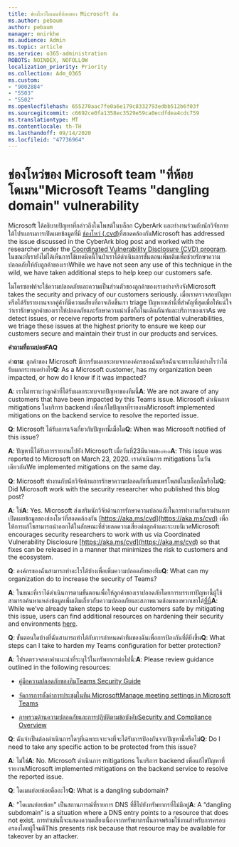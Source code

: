 ```yaml
---
title: ช่องโหว่โดเมนที่ห้อยของ Microsoft ทีม
ms.author: pebaum
author: pebaum
manager: mnirkhe
ms.audience: Admin
ms.topic: article
ms.service: o365-administration
ROBOTS: NOINDEX, NOFOLLOW
localization_priority: Priority
ms.collection: Adm_O365
ms.custom:
- "9002884"
- "5503"
- "5502"
ms.openlocfilehash: 655270aac7fe0a6e179c8332793edbb512b6f03f
ms.sourcegitcommit: c6692ce0fa1358ec3529e59ca0ecdfdea4cdc759
ms.translationtype: MT
ms.contentlocale: th-TH
ms.lasthandoff: 09/14/2020
ms.locfileid: "47736964"
---
```

# <a name="microsoft-teams-dangling-domain-vulnerability"></a><span data-ttu-id="4971c-102">ช่องโหว่ของ Microsoft team "ที่ห้อยโดเมน"</span><span class="sxs-lookup"><span data-stu-id="4971c-102">Microsoft Teams "dangling domain" vulnerability</span></span>

<span data-ttu-id="4971c-103">Microsoft ได้อธิบายปัญหาที่กล่าวถึงในโพสต์ในบล็อก CyberArk และทำงานร่วมกับนักวิจัยภายใต้โปรแกรมการเปิดเผยข้อมูลที่มี [ช่องโหว่ (.cvd)](https://aka.ms/cvd)ที่สอดคล้องกัน</span><span class="sxs-lookup"><span data-stu-id="4971c-103">Microsoft has addressed the issue discussed in the CyberArk blog post and worked with the researcher under the [Coordinated Vulnerability Disclosure (CVD) program](https://aka.ms/cvd).</span></span> <span data-ttu-id="4971c-104">ในขณะที่เรายังไม่ได้เห็นการใช้เทคนิคนี้ในป่าเราได้ดำเนินการขั้นตอนเพิ่มเติมเพื่อช่วยรักษาความปลอดภัยให้กับลูกค้าของเรา</span><span class="sxs-lookup"><span data-stu-id="4971c-104">While we have not seen any use of this technique in the wild, we have taken additional steps to help keep our customers safe.</span></span>

<span data-ttu-id="4971c-105">ไมโครซอฟท์จะใช้ความปลอดภัยและความเป็นส่วนตัวของลูกค้าของเราอย่างจริงจัง</span><span class="sxs-lookup"><span data-stu-id="4971c-105">Microsoft takes the security and privacy of our customers seriously.</span></span> <span data-ttu-id="4971c-106">เมื่อเราตรวจสอบปัญหาหรือได้รับรายงานจากคู่ค้าที่มีความเสี่ยงที่อาจเกิดขึ้นเรา triage ปัญหาเหล่านี้ที่สำคัญที่สุดเพื่อให้แน่ใจว่าเรารักษาลูกค้าของเราให้ปลอดภัยและรักษาความน่าเชื่อถือในผลิตภัณฑ์และบริการของเรา</span><span class="sxs-lookup"><span data-stu-id="4971c-106">As we detect issues, or receive reports from partners of potential vulnerabilities, we triage these issues at the highest priority to ensure we keep our customers secure and maintain their trust in our products and services.</span></span>

<span data-ttu-id="4971c-107">**คำถามที่ถามบ่อย**</span><span class="sxs-lookup"><span data-stu-id="4971c-107">**FAQ**</span></span>

<span data-ttu-id="4971c-108">คำ**ถาม**: ลูกค้าของ Microsoft มีการรับผลกระทบจากองค์กรของฉันหรือฉันจะทราบได้อย่างไรว่าได้รับผลกระทบอย่างไร</span><span class="sxs-lookup"><span data-stu-id="4971c-108">**Q**: As a Microsoft customer, has my organization been impacted, or how do I know if it was impacted?</span></span>

<span data-ttu-id="4971c-109">**A**: เราไม่ทราบว่าลูกค้าที่ได้รับผลกระทบจากปัญหาของทีมนี้</span><span class="sxs-lookup"><span data-stu-id="4971c-109">**A**: We are not aware of any customers that have been impacted by this Teams issue.</span></span> <span data-ttu-id="4971c-110">Microsoft ดำเนินการ mitigations ในบริการ backend เพื่อแก้ไขปัญหาที่รายงาน</span><span class="sxs-lookup"><span data-stu-id="4971c-110">Microsoft implemented mitigations on the backend service to resolve the reported issue.</span></span>

<span data-ttu-id="4971c-111">**Q**: Microsoft ได้รับการแจ้งเกี่ยวกับปัญหานี้เมื่อใด</span><span class="sxs-lookup"><span data-stu-id="4971c-111">**Q**: When was Microsoft notified of this issue?</span></span>

<span data-ttu-id="4971c-112">**A**: ปัญหานี้ได้รับการรายงานไปยัง Microsoft เมื่อวันที่23มีนาคม๒๐๒๐</span><span class="sxs-lookup"><span data-stu-id="4971c-112">**A**: This issue was reported to Microsoft on March 23, 2020.</span></span> <span data-ttu-id="4971c-113">เราดำเนินการ mitigations ในวันเดียวกัน</span><span class="sxs-lookup"><span data-stu-id="4971c-113">We implemented mitigations on the same day.</span></span>

<span data-ttu-id="4971c-114">**Q**: Microsoft ทำงานกับนักวิจัยด้านการรักษาความปลอดภัยที่เผยแพร่โพสต์ในบล็อกนี้หรือไม่</span><span class="sxs-lookup"><span data-stu-id="4971c-114">**Q**: Did Microsoft work with the security researcher who published this blog post?</span></span>

<span data-ttu-id="4971c-115">**A**: ใช่</span><span class="sxs-lookup"><span data-stu-id="4971c-115">**A**: Yes.</span></span> <span data-ttu-id="4971c-116">Microsoft ส่งเสริมนักวิจัยด้านการรักษาความปลอดภัยในการทำงานกับเราผ่านการเปิดเผยข้อมูลของช่องโหว่ที่สอดคล้องกัน [https://aka.ms/cvd](https://aka.ms/cvd) เพื่อให้การแก้ไขสามารถนำออกได้ในลักษณะที่ช่วยลดความเสี่ยงต่อลูกค้าและระบบนิเวศ</span><span class="sxs-lookup"><span data-stu-id="4971c-116">Microsoft encourages security researchers to work with us via Coordinated Vulnerability Disclosure [https://aka.ms/cvd](https://aka.ms/cvd) so that fixes can be released in a manner that minimizes the risk to customers and the ecosystem.</span></span>  

<span data-ttu-id="4971c-117">**Q**: องค์กรของฉันสามารถทำอะไรได้บ้างเพื่อเพิ่มความปลอดภัยของทีม</span><span class="sxs-lookup"><span data-stu-id="4971c-117">**Q**: What can my organization do to increase the security of Teams?</span></span>  

<span data-ttu-id="4971c-118">**A**: ในขณะที่เราได้ดำเนินการตามขั้นตอนเพื่อให้ลูกค้าของเราปลอดภัยโดยการบรรเทาปัญหานี้ผู้ใช้สามารถค้นหาแหล่งข้อมูลเพิ่มเติมเกี่ยวกับความปลอดภัยและสภาพแวดล้อมของพวกเขาได้[ที่นี่](https://www.microsoft.com/microsoft-365/blog/2020/04/06/it-professionals-privacy-security-microsoft-teams/)</span><span class="sxs-lookup"><span data-stu-id="4971c-118">**A**: While we’ve already taken steps to keep our customers safe by mitigating this issue, users can find additional resources on hardening their security and environments [here](https://www.microsoft.com/microsoft-365/blog/2020/04/06/it-professionals-privacy-security-microsoft-teams/).</span></span>  

<span data-ttu-id="4971c-119">**Q**: ขั้นตอนใดบ้างที่ฉันสามารถทำได้กับการกำหนดค่าทีมของฉันเพื่อการป้องกันที่ดียิ่งขึ้น</span><span class="sxs-lookup"><span data-stu-id="4971c-119">**Q**: What steps can I take to harden my Teams configuration for better protection?</span></span>

<span data-ttu-id="4971c-120">**A**: โปรดตรวจสอบคำแนะนำที่ระบุไว้ในทรัพยากรต่อไปนี้:</span><span class="sxs-lookup"><span data-stu-id="4971c-120">**A**: Please review guidance outlined in the following resources:</span></span> 

- [<span data-ttu-id="4971c-121">คู่มือความปลอดภัยของทีม</span><span class="sxs-lookup"><span data-stu-id="4971c-121">Teams Security Guide</span></span>](https://docs.microsoft.com/microsoftteams/teams-security-guide)

- [<span data-ttu-id="4971c-122">จัดการการตั้งค่าการประชุมในทีม Microsoft</span><span class="sxs-lookup"><span data-stu-id="4971c-122">Manage meeting settings in Microsoft Teams</span></span>](https://docs.microsoft.com/microsoftteams/meeting-settings-in-teams)

- [<span data-ttu-id="4971c-123">ภาพรวมด้านความปลอดภัยและการปฏิบัติตามข้อบังคับ</span><span class="sxs-lookup"><span data-stu-id="4971c-123">Security and Compliance Overview</span></span>](https://docs.microsoft.com/microsoftteams/security-compliance-overview)

<span data-ttu-id="4971c-124">**Q**: ฉันจำเป็นต้องดำเนินการใดๆที่เฉพาะเจาะจงที่จะได้รับการป้องกันจากปัญหานี้หรือไม่</span><span class="sxs-lookup"><span data-stu-id="4971c-124">**Q**: Do I need to take any specific action to be protected from this issue?</span></span>

<span data-ttu-id="4971c-125">**A**: ไม่ใช่</span><span class="sxs-lookup"><span data-stu-id="4971c-125">**A**: No.</span></span> <span data-ttu-id="4971c-126">Microsoft ดำเนินการ mitigations ในบริการ backend เพื่อแก้ไขปัญหาที่รายงาน</span><span class="sxs-lookup"><span data-stu-id="4971c-126">Microsoft implemented mitigations on the backend service to resolve the reported issue.</span></span>

<span data-ttu-id="4971c-127">**Q**: โดเมนย่อยห้อยคืออะไร</span><span class="sxs-lookup"><span data-stu-id="4971c-127">**Q**: What is a dangling subdomain?</span></span>

<span data-ttu-id="4971c-128">**A**: "โดเมนย่อยห้อย" เป็นสถานการณ์ที่รายการ DNS ที่ชี้ไปยังทรัพยากรที่ไม่มีอยู่</span><span class="sxs-lookup"><span data-stu-id="4971c-128">**A**:  A “dangling subdomain” is a situation where a DNS entry points to a resource that does not exist.</span></span>  <span data-ttu-id="4971c-129">การทำเช่นนี้จะแสดงความเสี่ยงเนื่องจากทรัพยากรนั้นอาจพร้อมใช้งานสำหรับการครอบครองโดยผู้โจมตี</span><span class="sxs-lookup"><span data-stu-id="4971c-129">This presents risk because that resource may be available for takeover by an attacker.</span></span>
